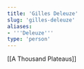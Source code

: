 ```yaml
---
title: 'Gilles Deleuze'
slug: 'gilles-deleuze'
aliases:
- '''Deleuze'''
type: 'person'
---
```


[[A Thousand Plateaus]]